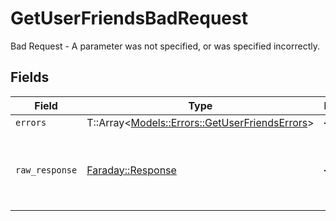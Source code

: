 # GetUserFriendsBadRequest

Bad Request - A parameter was not specified, or was specified incorrectly.


## Fields

| Field                                                                                         | Type                                                                                          | Required                                                                                      | Description                                                                                   |
| --------------------------------------------------------------------------------------------- | --------------------------------------------------------------------------------------------- | --------------------------------------------------------------------------------------------- | --------------------------------------------------------------------------------------------- |
| `errors`                                                                                      | T::Array<[Models::Errors::GetUserFriendsErrors](../../models/errors/getuserfriendserrors.md)> | :heavy_minus_sign:                                                                            | N/A                                                                                           |
| `raw_response`                                                                                | [Faraday::Response](https://www.rubydoc.info/gems/faraday/Faraday/Response)                   | :heavy_minus_sign:                                                                            | Raw HTTP response; suitable for custom response parsing                                       |